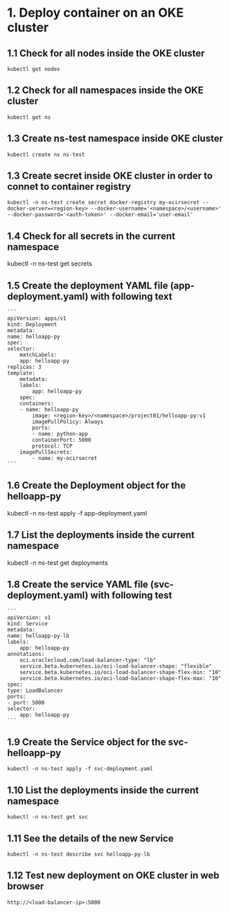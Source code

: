 # 1. Deploy container on an OKE cluster
## 1.1 Check for all nodes inside the OKE cluster
```
kubectl get nodes
```

## 1.2 Check for all namespaces inside the OKE cluster
```
kubectl get ns
```

## 1.3 Create ns-test namespace inside OKE cluster
```
kubectl create ns ns-test
```

## 1.3 Create secret inside OKE cluster in order to connet to container registry
```
kubectl -n ns-test create secret docker-registry my-ocirsecret --docker-server=<region-key> --docker-username='<namespace>/<username>' --docker-password='<auth-token>' --docker-email='user-email'
```

## 1.4 Check for all secrets in the current namespace
kubectl -n ns-test get secrets

## 1.5 Create the deployment YAML file (app-deployment.yaml) with following text
    ```
    apiVersion: apps/v1
    kind: Deployment
    metadata:
    name: helloapp-py
    spec:
    selector:
        matchLabels:
        app: helloapp-py
    replicas: 3
    template:
        metadata:
        labels:
            app: helloapp-py
        spec:
        containers:
        - name: helloapp-py
            image: <region-key>/<namespace>/project01/helloapp-py:v1
            imagePullPolicy: Always
            ports:
            - name: python-app
            containerPort: 5000
            protocol: TCP
        imagePullSecrets:
            - name: my-ocirsecret
    ```
## 1.6 Create the Deployment object for the helloapp-py
kubectl -n ns-test apply -f app-deployment.yaml

## 1.7 List the deployments inside the current namespace
kubectl -n ns-test get deployments

## 1.8 Create the service YAML file (svc-deployment.yaml) with following test
    ```
    apiVersion: v1
    kind: Service
    metadata:
    name: helloapp-py-lb
    labels:
        app: helloapp-py
    annotations:
        oci.oraclecloud.com/load-balancer-type: "lb"
        service.beta.kubernetes.io/oci-load-balancer-shape: "flexible"
        service.beta.kubernetes.io/oci-load-balancer-shape-flex-min: "10"
        service.beta.kubernetes.io/oci-load-balancer-shape-flex-max: "10"
    spec:
    type: LoadBalancer
    ports:
    - port: 5000
    selector:
        app: helloapp-py
    ```

## 1.9 Create the Service object for the svc-helloapp-py
```
kubectl -n ns-test apply -f svc-deployment.yaml
```

## 1.10 List the deployments inside the current namespace
```
kubectl -n ns-test get svc
```

## 1.11 See the details of the new Service
```
kubectl -n ns-test describe svc helloapp-py-lb
```

## 1.12 Test new deployment on OKE cluster in web browser
```
http://<load-balancer-ip>:5000
```